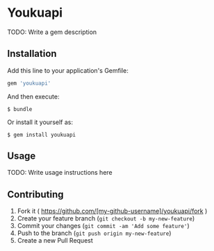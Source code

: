 # Youkuapi

TODO: Write a gem description

## Installation

Add this line to your application's Gemfile:

```ruby
gem 'youkuapi'
```

And then execute:

    $ bundle

Or install it yourself as:

    $ gem install youkuapi

## Usage

TODO: Write usage instructions here

## Contributing

1. Fork it ( https://github.com/[my-github-username]/youkuapi/fork )
2. Create your feature branch (`git checkout -b my-new-feature`)
3. Commit your changes (`git commit -am 'Add some feature'`)
4. Push to the branch (`git push origin my-new-feature`)
5. Create a new Pull Request
